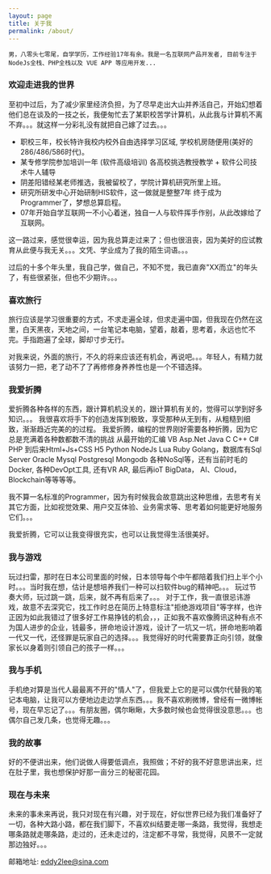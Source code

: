 ```yaml
---
layout: page
title: 关于我
permalink: /about/
---
```

```
男，八零头七零尾，自学学历，工作经验17年有余。我是一名互联网产品开发者, 目前专注于NodeJs全栈、PHP全栈以及 VUE APP 等应用开发...
```

### 欢迎走进我的世界

至初中过后，为了减少家里经济负担，为了尽早走出大山并养活自己，开始幻想着他们总在谈及的一技之长，我便匆忙去了某职校苦学计算机，从此我与计算机不离不弃。。。就这样一分彩礼没有就把自己嫁了过去。。。

* 职校三年，校长特许我校内校外自由选择学习区域, 学校机房随便用(美好的286/486/586时代)。
* 某专修学院参加培训一年 (软件高级培训) 各高校挑选教授教学 + 软件公司技术牛人辅导
* 阴差阳错经某老师推选，我被留校了，学院计算机研究所里上班。
* 研究所研发中心开始研制HIS软件，这一做就是整整7年 终于成为Programmer了，梦想总算启程。
* 07年开始自学互联网一不小心着迷，独自一人与软件挥手作别，从此改嫁给了互联网。

这一路过来，感觉很幸运，因为我总算走过来了；但也很沮丧，因为美好的应试教育从此便与我无关。。。文凭、学业成为了我的陌生词语。。。

过后的十多个年头里，我自己学，做自己，不知不觉，我已直奔"XX而立"的年头了，有些很紧张，但也不少期许。。。

### 喜欢旅行 ###

旅行应该是学习很重要的方式，不求走遍全球，但求走遍中国，但我现在仍然在这里，白天黑夜，天地之间，一台笔记本电脑，望着，敲着，思考着，永远也忙不完。手指跑遍了全球，脚却寸步无行。

对我来说，外面的旅行，不久的将来应该还有机会，再说吧。。。年轻人，有精力就该努力一把，老了动不了了再修修身养养性也是一个不错选择。

### 我爱折腾 ###

爱折腾各种各样的东西，跟计算机机没关的，跟计算机有关的，觉得可以学到好多知识。。。
我很喜欢将手下的创造发挥到极致，享受那种从无到有，从粗糙到细致，渐渐趋近完美的的过程。
我爱折腾，编程的世界刚好需要各种折腾，因为它总是充满着各种数都数不清的挑战 从最开始的汇编 VB Asp.Net Java C C++ C# PHP 到后来Html+Js+CSS H5 Python NodeJs Lua Ruby Golang，数据库有Sql Server Oracle Mysql Postgresql Mongodb 各种NoSql等，还有当前时毛的Docker, 各种DevOpt工具, 还有VR AR, 最后再ioT BigData， AI、Cloud，Blockchain等等等等。

我不算一名标准的Programmer，因为有时候我会故意跳出这种思维，去思考有关其它方面，比如视觉效果、用户交互体验、业务需求等、思考着如何能更好地服务它们。。。

我爱折腾，它可以让我变得很充实，也可以让我觉得生活很美好。

### 我与游戏 ###

玩过扫雷，那时在日本公司里面的时候，日本领导每个中午都陪着我们扫上半个小时。。。当时我在想，估计是想培养我们一种可以扫软件bug的精神吧。。。
玩过节奏大师，玩过跳一跳，后来，就不再有后来了。。。
对于工作，我一直很忌讳游戏，故意不去深究它，找工作时总在简历上特意标注"拒绝游戏项目"等字样，也许正因为如此我错过了很多好工作易挣钱的机会，，，正如我不喜欢像腾讯这种有点不为国人进步的企业，钱最多，拼命地设计游戏，设计了一坑又一坑，拼命地影响着一代又一代，还怪罪是玩家自己的选择。。。我觉得好的时代需要靠正向引领，就像家长以身着则引领自己的孩子一样。。。

### 我与手机 ###

手机绝对算是当代人最最离不开的"情人"了，但我爱上它的是可以偶尔代替我的笔记本电脑，让我可以方便地边走边学点东西。。。我不喜欢刷微博，曾经有一微博帐号，现在早忘记了。。。有朋友圈，偶尔瞅瞅，大多数时候也会觉得很没意思。。。也偶尔自己发几条，也觉得无趣。。。

### 我的故事 ###

好的不便讲出来，他们说做人得要低调点，我照做；不好的我不好意思讲出来，烂在肚子里，我也想保护好那一亩分三的秘密花园。

### 现在与未来 ###
未来的事未来再说，我只对现在有兴趣，对于现在，好似世界已经为我们准备好了一切，各种大路小路，都在我们脚下，不喜欢纠结要走哪一条路，我觉得，我想走哪条路就走哪条路，走过的，还未走过的，注定都不寻常，我觉得，风景不一定就那边独好。。。


邮箱地址: eddy2lee@sina.com
